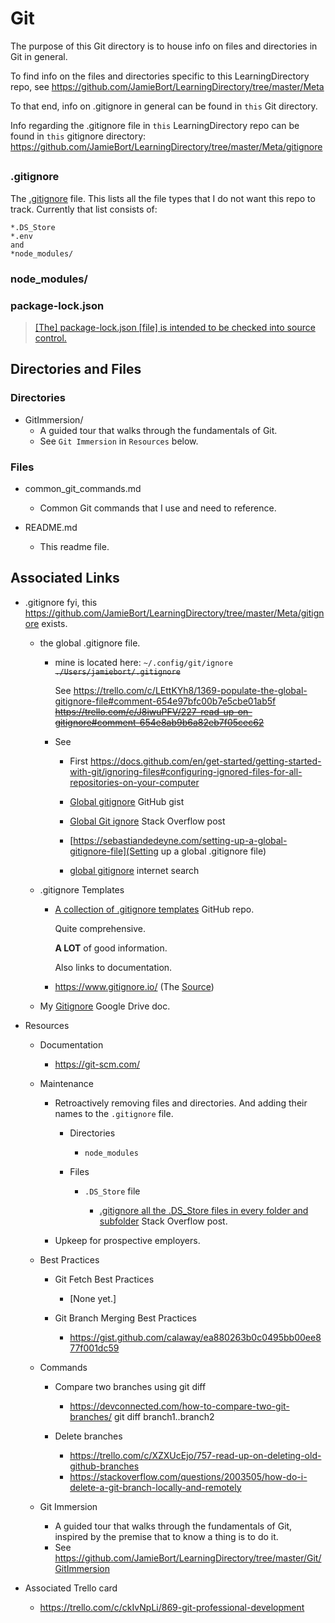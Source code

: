 # Git

The purpose of this Git directory is to house info on files and directories in Git in general.

To find info on the files and directories specific to this LearningDirectory repo, see https://github.com/JamieBort/LearningDirectory/tree/master/Meta

To that end,
info on .gitignore in general can be found in `this` Git directory.

Info regarding the .gitignore file in `this` LearningDirectory repo can be found in `this` gitignore directory:
https://github.com/JamieBort/LearningDirectory/tree/master/Meta/gitignore

##

### .gitignore

The [.gitignore](https://github.com/JamieBort/LearningDirectory/blob/master/.gitignore) file. This lists all the file types that I do not want this repo to track.
Currently that list consists of:

```
*.DS_Store
*.env
and
*node_modules/
```

### node_modules/

### package-lock.json

> [[The] package-lock.json [file] is intended to be checked into source control.](https://stackoverflow.com/a/44210813)

## Directories and Files

### Directories

- GitImmersion/
  - A guided tour that walks through the fundamentals of Git.
  - See `Git Immersion` in `Resources` below.

### Files

- common_git_commands.md

  - Common Git commands that I use and need to reference.

- README.md

  - This readme file.

## Associated Links

- .gitignore
  fyi, this https://github.com/JamieBort/LearningDirectory/tree/master/Meta/gitignore exists.

  - the global .gitignore file.

    - mine is located here: `~/.config/git/ignore` ~~`./Users/jamiebort/.gitignore`~~

      See https://trello.com/c/LEttKYh8/1369-populate-the-global-gitignore-file#comment-654e97bfc00b7e5cbe01ab5f ~~https://trello.com/c/J8iwuPFV/227-read-up-on-gitignore#comment-654e8ab9b6a82eb7f05cec62~~

    - See

      - First https://docs.github.com/en/get-started/getting-started-with-git/ignoring-files#configuring-ignored-files-for-all-repositories-on-your-computer

      - [Global gitignore](https://gist.github.com/subfuzion/db7f57fff2fb6998a16c) GitHub gist

      - [Global Git ignore](https://stackoverflow.com/questions/7335420/global-git-ignore) Stack Overflow post

      - [https://sebastiandedeyne.com/setting-up-a-global-gitignore-file](Setting up a global .gitignore file)

      - [global gitignore](https://www.google.com/search?aqs=chrome..69i57.3253j0j7&ie=UTF-8&oq=global%20gitignore&q=global%20gitignore&sourceid=chrome&utm_source=pocket_saves) internet search

  - .gitignore Templates

    - [A collection of .gitignore templates](https://github.com/github/gitignore) GitHub repo.

      Quite comprehensive.

      **A LOT** of good information.

      Also links to documentation.

    - https://www.gitignore.io/ (The [Source](https://stackoverflow.com/a/60221045/8210460))

  - My [Gitignore](https://docs.google.com/document/d/1jjaClZ6chwkRsA4jQJf6zIMMsiOrYBqi6bvuSSJ3NaU/edit#heading=h.5tr8sqn1eyz0) Google Drive doc.

- Resources

  - Documentation

    - https://git-scm.com/

  - Maintenance

    - Retroactively removing files and directories. And adding their names to the `.gitignore` file.

      - Directories

        - `node_modules`

      - Files

        - `.DS_Store` file

          - [.gitignore all the .DS_Store files in every folder and subfolder](https://stackoverflow.com/questions/18393498/gitignore-all-the-ds-store-files-in-every-folder-and-subfolder/38797342?utm_source=pocket_reader) Stack Overflow post.

    - Upkeep for prospective employers.

  - Best Practices

    - Git Fetch Best Practices

      - [None yet.]

    - Git Branch Merging Best Practices

      - https://gist.github.com/calaway/ea880263b0c0495bb00ee877f001dc59

  - Commands

    - Compare two branches using git diff

      - https://devconnected.com/how-to-compare-two-git-branches/
        git diff branch1..branch2

    - Delete branches

      - https://trello.com/c/XZXUcEjo/757-read-up-on-deleting-old-github-branches
      - https://stackoverflow.com/questions/2003505/how-do-i-delete-a-git-branch-locally-and-remotely

  - Git Immersion

    - A guided tour that walks through the fundamentals of Git, inspired by the premise that to know a thing is to do it.
    - See https://github.com/JamieBort/LearningDirectory/tree/master/Git/GitImmersion

- Associated Trello card

  - https://trello.com/c/ckIvNpLi/869-git-professional-development

